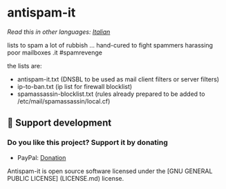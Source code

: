 # antispam-it

*Read this in other languages: [Italian](README.it.md)*

lists to spam a lot of rubbish ... hand-cured to fight spammers harassing poor mailboxes .it #spamrevenge

the lists are:

- antispam-it.txt (DNSBL to be used as mail client filters or server filters)
- ip-to-ban.txt (ip list for firewall blocklist)
- spamassassin-blocklist.txt (rules already prepared to be added to /etc/mail/spamassassin/local.cf)

## 💖 Support development

### Do you like this project? Support it by donating

- PayPal: [Donation](https://www.paypal.com/donate?business=4RXVK5TKS3YT2&currency_code=EUR)

Antispam-it is open source software licensed under the [GNU GENERAL PUBLIC LICENSE] (LICENSE.md) license.

